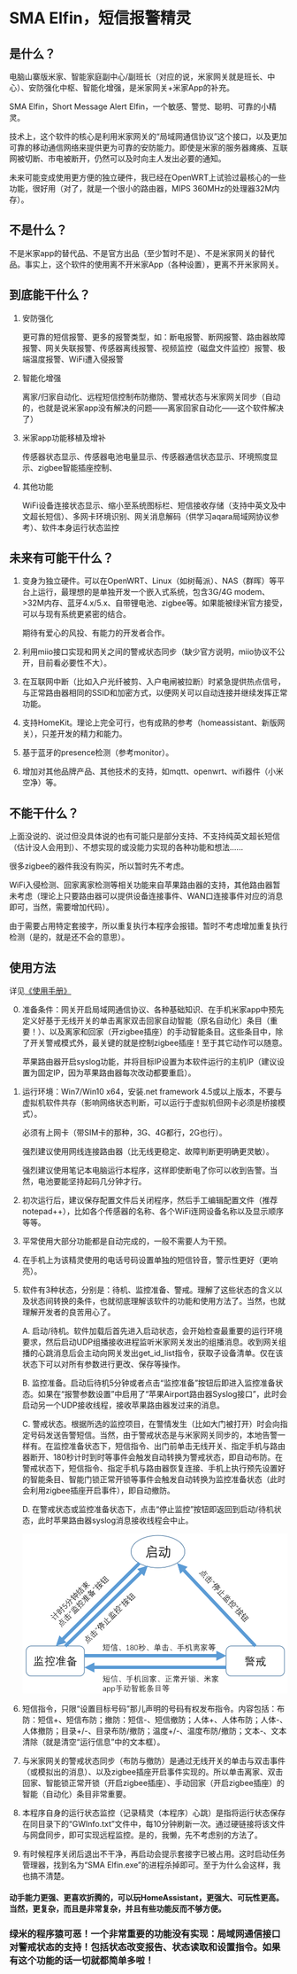 # SMA Elfin，短信报警精灵

## 是什么？

电脑山寨版米家、智能家庭副中心/副班长（对应的说，米家网关就是班长、中心）、安防强化中枢、智能化增强，是米家网关+米家App的补充。

SMA Elfin，Short Message Alert Elfin，一个敏感、警觉、聪明、可靠的小精灵。

技术上，这个软件的核心是利用米家网关的“局域网通信协议”这个接口，以及更加可靠的移动通信网络来提供更为可靠的安防能力。即使是米家的服务器瘫痪、互联网被切断、市电被断开，仍然可以及时向主人发出必要的通知。

未来可能变成使用更方便的独立硬件，我已经在OpenWRT上试验过最核心的一些功能，很好用（对了，就是一个很小的路由器，MIPS 360MHz的处理器32M内存）。

## 不是什么？

不是米家app的替代品、不是官方出品（至少暂时不是）、不是米家网关的替代品。事实上，这个软件的使用离不开米家App（各种设置），更离不开米家网关。

## 到底能干什么？

1. 安防强化

   更可靠的短信报警、更多的报警类型，如：断电报警、断网报警、路由器故障报警、网关失联报警、传感器离线报警、视频监控（磁盘文件监控）报警、极端温度报警、WiFi遭入侵报警

2. 智能化增强

   离家/归家自动化、远程短信控制布防撤防、警戒状态与米家网关同步（自动的，也就是说米家app没有解决的问题——离家回家自动化——这个软件解决了）

3. 米家app功能移植及增补

   传感器状态显示、传感器电池电量显示、传感器通信状态显示、环境照度显示、zigbee智能插座控制、

4. 其他功能

   WiFi设备连接状态显示、缩小至系统图标栏、短信接收存储（支持中英文及中文超长短信）、多网卡环境识别、网关消息解码（供学习aqara局域网协议参考）、软件本身运行状态监控

## 未来有可能干什么？

1. 变身为独立硬件。可以在OpenWRT、Linux（如树莓派）、NAS（群晖）等平台上运行，最理想的是单独开发一个嵌入式系统，包含3G/4G modem、>32M内存、蓝牙4.x/5.x、自带锂电池、zigbee等。如果能被绿米官方接受，可以与现有系统更紧密的结合。

   期待有爱心的风投、有能力的开发者合作。

2. 利用miio接口实现和网关之间的警戒状态同步（缺少官方说明，miio协议不公开，目前看必要性不大）。

3. 在互联网中断（比如入户光纤被剪、入户电闸被拉断）时紧急提供热点信号，与正常路由器相同的SSID和加密方式，以便网关可以自动连接并继续发挥正常功能。

4. 支持HomeKit。理论上完全可行，也有成熟的参考（homeassistant、新版网关），只差开发的精力和能力。

5. 基于蓝牙的presence检测（参考monitor）。

6. 增加对其他品牌产品、其他技术的支持，如mqtt、openwrt、wifi器件（小米空净）等。

## 不能干什么？

上面没说的、说过但没具体说的也有可能只是部分支持、不支持纯英文超长短信（估计没人会用到）、不想实现的或没能力实现的各种功能和想法......

很多zigbee的器件我没有购买，所以暂时先不考虑。

WiFi入侵检测、回家离家检测等相关功能来自苹果路由器的支持，其他路由器暂未考虑（理论上只要路由器可以提供设备连接事件、WAN口连接事件对应的消息即可，当然，需要增加代码）。

由于需要占用特定套接字，所以重复执行本程序会报错。暂时不考虑增加重复执行检测（是的，就是还不会的意思）。

## 使用方法

详见[《使用手册》](使用手册.md)

0. 准备条件：网关开启局域网通信协议、各种基础知识、在手机米家app中预先定义好基于无线开关的单击离家双击回家自动智能（原名自动化）条目（重要！）、以及离家和回家（开zigbee插座）的手动智能条目。这些条目中，除了开关警戒模式外，最关键的就是控制zigbee插座！至于其它动作可以随意。

   苹果路由器开启syslog功能，并将目标IP设置为本软件运行的主机IP（建议设置为固定IP，因为苹果路由器每次改动都要重启）。

1. 运行环境：Win7/Win10 x64，安装.net framework 4.5或以上版本，不要与虚拟机软件共存（影响网络状态判断，可以运行于虚拟机但网卡必须是桥接模式）。

   必须有上网卡（带SIM卡的那种，3G、4G都行，2G也行）。

   强烈建议使用网线连接路由器（比无线更稳定、故障判断更明确更灵敏）。

   强烈建议使用笔记本电脑运行本程序，这样即使断电了你可以收到告警。当然，电池要能坚持起码几分钟才行。

2. 初次运行后，建议保存配置文件后关闭程序，然后手工编辑配置文件（推荐notepad++），比如各个传感器的名称、各个WiFi连网设备名称以及显示顺序等等。

3. 平常使用大部分功能都是自动完成的，一般不需要人为干预。

4. 在手机上为该精灵使用的电话号码设置单独的短信铃音，警示性更好（更响亮）。

5. 软件有3种状态，分别是：待机、监控准备、警戒。理解了这些状态的含义以及状态间转换的条件，也就彻底理解该软件的功能和使用方法了。当然，也就理解开发者的良苦用心了。

   A. 启动/待机。软件加载后首先进入启动状态，会开始检查最重要的运行环境要求，然后启动UDP组播接收进程监听米家网关发出的组播消息。收到网关组播的心跳消息后会主动向网关发出get_id_list指令，获取子设备清单。仅在该状态下可以对所有参数进行更改、保存等操作。

   B. 监控准备。启动后待机5分钟或者点击“监控准备”按钮后即进入监控准备状态。如果在“报警参数设置”中启用了“苹果Airport路由器Syslog接口”，此时会启动另一个UDP接收线程，接收苹果路由器发过来的消息。

   C. 警戒状态。根据所选的监控项目，在警情发生（比如大门被打开）时会向指定号码发送告警短信。当然，由于警戒状态是与米家网关同步的，本地告警一样有。在监控准备状态下，短信指令、出门前单击无线开关、指定手机与路由器断开、180秒计时到时等事件会触发自动转换为警戒状态，即自动布防。在警戒状态下，短信指令、指定手机与路由器恢复连接、手机上执行预先设置好的智能条目、智能门锁正常开锁等事件会触发自动转换为监控准备状态（此时会利用zigbee插座开启事件），即自动撤防。

   D. 在警戒状态或监控准备状态下，点击“停止监控”按钮即返回到启动/待机状态，此时苹果路由器syslog消息接收线程会中止。

   ![状态机](状态机.png)

6. 短信指令，只限“设置目标号码”那儿声明的号码有权发布指令。内容包括：布防：短信+、短信布防；撤防：短信-、短信撤防；人体+、人体布防；人体-、人体撤防；目录+/-、目录布防/撤防；温度+/-、温度布防/撤防；文本-、文本清除（就是清空“运行信息”中的文本框）。

7. 与米家网关的警戒状态同步（布防与撤防）是通过无线开关的单击与双击事件（或模拟出的消息）、以及zigbee插座开启事件实现的。所以单击离家、双击回家、智能锁正常开锁（开启zigbee插座）、手动回家（开启zigbee插座）的智能（自动化）条目非常重要。

8. 本程序自身的运行状态监控（记录精灵（本程序）心跳）是指将运行状态保存在同目录下的“GWInfo.txt”文件中，每10分钟刷新一次。通过硬链接将该文件与网盘同步，即可实现远程监控。是的，我懒，先不考虑别的方法了。

9. 有时候程序关闭后退出不干净，再启动会提示套接字已被占用。这时启动任务管理器，找到名为“SMA Elfin.exe”的进程杀掉即可。至于为什么会这样，我也搞不清楚。

#### 动手能力更强、更喜欢折腾的，可以玩HomeAssistant，更强大、可玩性更高。当然，更复杂，而且是非常复杂，并且有些功能反而不够方便。

### 绿米的程序猿可恶！一个非常重要的功能没有实现：局域网通信接口对警戒状态的支持！包括状态改变报告、状态读取和设置指令。如果有这个功能的话一切就都简单多啦！
